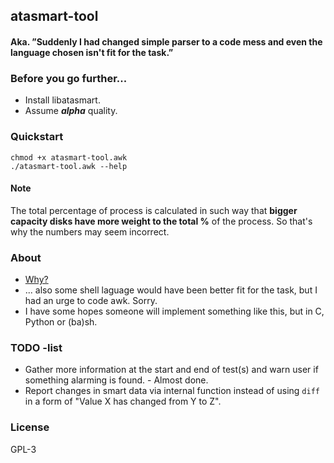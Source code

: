 ## atasmart-tool
#### Aka. ”Suddenly I had changed simple parser to a code mess and even the language chosen isn't fit for the task.”


### Before you go further...
* Install libatasmart.
* Assume _**alpha**_ quality.

### Quickstart
	chmod +x atasmart-tool.awk
	./atasmart-tool.awk --help
#### Note
The total percentage of process is calculated in such way that **bigger capacity disks have more weight to the total %** of the process. So that's why the numbers may seem incorrect.

### About
* [Why?](https://pluspora.com/posts/f61ba1c025c70137cf9f005056264835)
* ... also some shell laguage would have been better fit for the task, but I had an urge to code awk. Sorry.
* I have some hopes someone will implement something like this, but in C, Python or (ba)sh.

### TODO -list  
* Gather more information at the start and end of test(s) and warn user if something alarming is found. - Almost done.
* Report changes in smart data via internal function instead of using `diff` in a form of "Value X has changed from Y to Z".

### License
GPL-3
